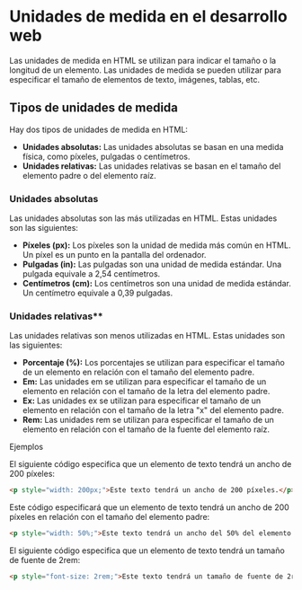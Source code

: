 # Unidades de medida en el desarrollo web

Las unidades de medida en HTML se utilizan para indicar el tamaño o la longitud de un elemento. Las unidades de medida se pueden utilizar para especificar el tamaño de elementos de texto, imágenes, tablas, etc.

## Tipos de unidades de medida

Hay dos tipos de unidades de medida en HTML:

* **Unidades absolutas:** Las unidades absolutas se basan en una medida física, como píxeles, pulgadas o centímetros.
* **Unidades relativas:** Las unidades relativas se basan en el tamaño del elemento padre o del elemento raíz.

### Unidades absolutas

Las unidades absolutas son las más utilizadas en HTML. Estas unidades son las siguientes:

* **Píxeles (px):** Los píxeles son la unidad de medida más común en HTML. Un píxel es un punto en la pantalla del ordenador.
* **Pulgadas (in):** Las pulgadas son una unidad de medida estándar. Una pulgada equivale a 2,54 centímetros.
* **Centímetros (cm):** Los centímetros son una unidad de medida estándar. Un centímetro equivale a 0,39 pulgadas.

### Unidades relativas**

Las unidades relativas son menos utilizadas en HTML. Estas unidades son las siguientes:

* **Porcentaje (%):** Los porcentajes se utilizan para especificar el tamaño de un elemento en relación con el tamaño del elemento padre.
* **Em:** Las unidades em se utilizan para especificar el tamaño de un elemento en relación con el tamaño de la letra del elemento padre.
* **Ex:** Las unidades ex se utilizan para especificar el tamaño de un elemento en relación con el tamaño de la letra "x" del elemento padre.
* **Rem:** Las unidades rem se utilizan para especificar el tamaño de un elemento en relación con el tamaño de la fuente del elemento raíz.

Ejemplos

El siguiente código especifica que un elemento de texto tendrá un ancho de 200 píxeles:

```html
<p style="width: 200px;">Este texto tendrá un ancho de 200 píxeles.</p>
```

Este código especificará que un elemento de texto tendrá un ancho de 200 píxeles en relación con el tamaño del elemento padre:

```html
<p style="width: 50%;">Este texto tendrá un ancho del 50% del elemento padre.</p>
```

El siguiente código especifica que un elemento de texto tendrá un tamaño de fuente de 2rem:

```html
<p style="font-size: 2rem;">Este texto tendrá un tamaño de fuente de 2rem.</p>

```
